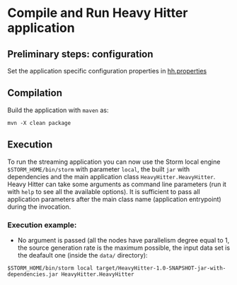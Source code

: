 # Compile and Run Heavy Hitter application

## Preliminary steps: configuration
Set the application specific configuration properties in [hh.properties](https://github.com/alefais/packet-streaming-bench-sigcomm22poster/blob/master/Storm/HeavyHitter/src/main/resources/hh.properties)

## Compilation
Build the application with `maven` as: <br> 
```
mvn -X clean package
```

## Execution
To run the streaming application you can now use the Storm local engine `$STORM_HOME/bin/storm` with parameter `local`, the built `jar` with dependencies and the main application class `HeavyHitter.HeavyHitter`. Heavy Hitter can take some arguments as command line parameters (run it with `help` to see all the available options). It is sufficient to pass all application parameters after the main class name (application entrypoint) during the invocation.

### Execution example:
* No argument is passed (all the nodes have parallelism degree equal to 1, the source generation rate is the maximum possible, the input data set is the deafault one (inside the `data/` directory): <br> 
```
$STORM_HOME/bin/storm local target/HeavyHitter-1.0-SNAPSHOT-jar-with-dependencies.jar HeavyHitter.HeavyHitter
```